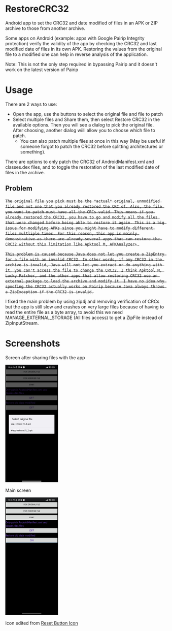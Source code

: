# RestoreCRC32
 Android app to set the CRC32 and date modified of files in an APK or ZIP archive to those from another archive.
 
 Some apps on Android (example: apps with Google Pairip Integrity protection) verify the validity of the app by checking the CRC32 and last modified date of files in its own APK. Restoring the values from the original file to a modified one can help in reverse analysis of the application. 
 
 Note: This is not the only step required in bypassing Pairip and it doesn't work on the latest version of Pairip
# Usage
There are 2 ways to use:
 * Open the app, use the buttons to select the original file and file to patch
 * Select multiple files and Share them, then select Restore CRC32 in the available options. Then you will see a dialog to pick the original file. After choosing, another dialog wiill allow you to choose which file to patch.
   * You can also patch multiple files at once in this way (May be useful if someone forgot to patch the CRC32 before splitting architectures or something).
 
 There are options to only patch the CRC32 of AndroidManifest.xml and classes.dex files, and to toggle the restoration of the last modified date of files in the archive.

## Problem
~~`The original file you pick must be the *actual* original, unmodified file and not one that you already restored the CRC of. Also, the file you want to patch must have all the CRCs valid. This means if you already restored the CRC32, you have to go and modify all the files that were changed before being able to restore it again. This is a big issue for modifying APKs since you might have to modify different files multliple times. For this reason, this app is mainly demonstrative as there are already several apps that can restore the CRC32 without this limitation like Apktool M, APKAnalyzer+.`~~ 

~~`This problem is caused because Java does not let you create a ZipEntry for a file with an invalid CRC32. In other words, if any CRC32 in the archive is invalid, Java will not let you extract or do anything with it, you can't access the file to change the CRC32. I think Apktool M, Lucky Patcher, and the other apps that allow restoring CRC32 use an external package to load the archive and modify it. I have no idea why spoofing the CRC32 actually works on Pairip because Java always throws a ZipException if the CRC32 is invalid.`~~ 

I fixed the main problem by using zip4j and removing verification of CRCs but the app is still slow and crashes on very large files because of having to read the entire file as a byte array, to avoid this we need MANAGE_EXTERNAL_STORAGE (All files access) to get a ZipFile instead of ZipInputStream.

# Screenshots
Screen after sharing files with the app

<img src=".github/readme-images/Screenshot_2024-05-09-22-46-57-254_com.AbdurazaaqMohammed.restoreCRC.jpg" width="33%" />

Main screen

<img src=".github/readme-images/Screenshot_2024-05-09-22-46-23-282_com.AbdurazaaqMohammed.restoreCRC.jpg" width="33%" />

Icon edited from <a href="https://vectorified.com/reset-button-icon">Reset Button Icon</a>
